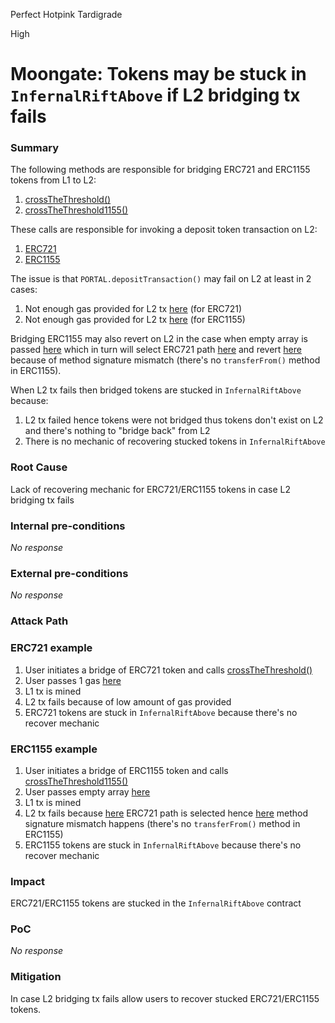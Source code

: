 Perfect Hotpink Tardigrade

High

# Moongate: Tokens may be stuck in `InfernalRiftAbove` if L2 bridging tx fails

### Summary

The following methods are responsible for bridging ERC721 and ERC1155 tokens from L1 to L2:
1. [crossTheThreshold()](https://github.com/sherlock-audit/2024-08-flayer/blob/0ec252cf9ef0f3470191dcf8318f6835f5ef688c/moongate/src/InfernalRiftAbove.sol#L83)
2. [crossTheThreshold1155()](https://github.com/sherlock-audit/2024-08-flayer/blob/0ec252cf9ef0f3470191dcf8318f6835f5ef688c/moongate/src/InfernalRiftAbove.sol#L137)

These calls are responsible for invoking a deposit token transaction on L2:
1. [ERC721](https://github.com/sherlock-audit/2024-08-flayer/blob/0ec252cf9ef0f3470191dcf8318f6835f5ef688c/moongate/src/InfernalRiftAbove.sol#L122-L129)
2. [ERC1155](https://github.com/sherlock-audit/2024-08-flayer/blob/0ec252cf9ef0f3470191dcf8318f6835f5ef688c/moongate/src/InfernalRiftAbove.sol#L185-L191)

The issue is that `PORTAL.depositTransaction()` may fail on L2 at least in 2 cases:
1. Not enough gas provided for L2 tx [here](https://github.com/sherlock-audit/2024-08-flayer/blob/0ec252cf9ef0f3470191dcf8318f6835f5ef688c/moongate/src/InfernalRiftAbove.sol#L188) (for ERC721)
2. Not enough gas provided for L2 tx [here](https://github.com/sherlock-audit/2024-08-flayer/blob/0ec252cf9ef0f3470191dcf8318f6835f5ef688c/moongate/src/InfernalRiftAbove.sol#L188) (for ERC1155)

Bridging ERC1155 may also revert on L2 in the case when empty array is passed [here](https://github.com/sherlock-audit/2024-08-flayer/blob/0ec252cf9ef0f3470191dcf8318f6835f5ef688c/moongate/src/InfernalRiftAbove.sol#L176) which in turn will select ERC721 path [here](https://github.com/sherlock-audit/2024-08-flayer/blob/0ec252cf9ef0f3470191dcf8318f6835f5ef688c/moongate/src/InfernalRiftBelow.sol#L154) and revert [here](https://github.com/sherlock-audit/2024-08-flayer/blob/0ec252cf9ef0f3470191dcf8318f6835f5ef688c/moongate/src/InfernalRiftBelow.sol#L265) because of method signature mismatch (there's no `transferFrom()` method in ERC1155).

When L2 tx fails then bridged tokens are stucked in `InfernalRiftAbove` because:
1. L2 tx failed hence tokens were not bridged thus tokens don't exist on L2 and there's nothing to "bridge back" from L2
2. There is no mechanic of recovering stucked tokens in `InfernalRiftAbove`

### Root Cause

Lack of recovering mechanic for ERC721/ERC1155 tokens in case L2 bridging tx fails

### Internal pre-conditions

_No response_

### External pre-conditions

_No response_

### Attack Path

### ERC721 example
1. User initiates a bridge of ERC721 token and calls [crossTheThreshold()](https://github.com/sherlock-audit/2024-08-flayer/blob/0ec252cf9ef0f3470191dcf8318f6835f5ef688c/moongate/src/InfernalRiftAbove.sol#L83)
2. User passes 1 gas [here](https://github.com/sherlock-audit/2024-08-flayer/blob/0ec252cf9ef0f3470191dcf8318f6835f5ef688c/moongate/src/InfernalRiftAbove.sol#L126)
3. L1 tx is mined
4. L2 tx fails because of low amount of gas provided
5. ERC721 tokens are stuck in `InfernalRiftAbove` because there's no recover mechanic

### ERC1155 example
1. User initiates a bridge of ERC1155 token and calls [crossTheThreshold1155()](https://github.com/sherlock-audit/2024-08-flayer/blob/0ec252cf9ef0f3470191dcf8318f6835f5ef688c/moongate/src/InfernalRiftAbove.sol#L137)
2. User passes empty array [here](https://github.com/sherlock-audit/2024-08-flayer/blob/0ec252cf9ef0f3470191dcf8318f6835f5ef688c/moongate/src/InfernalRiftAbove.sol#L176)
3. L1 tx is mined
4. L2 tx fails because [here](https://github.com/sherlock-audit/2024-08-flayer/blob/0ec252cf9ef0f3470191dcf8318f6835f5ef688c/moongate/src/InfernalRiftBelow.sol#L154) ERC721 path is selected hence [here](https://github.com/sherlock-audit/2024-08-flayer/blob/0ec252cf9ef0f3470191dcf8318f6835f5ef688c/moongate/src/InfernalRiftBelow.sol#L265) method signature mismatch happens (there's no `transferFrom()` method in ERC1155)
5. ERC1155 tokens are stuck in `InfernalRiftAbove` because there's no recover mechanic

### Impact

ERC721/ERC1155 tokens are stucked in the `InfernalRiftAbove` contract

### PoC

_No response_

### Mitigation

In case L2 bridging tx fails allow users to recover stucked ERC721/ERC1155 tokens.